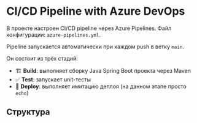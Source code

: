 # CI/CD Pipeline with Azure DevOps

В проекте настроен CI/CD pipeline через Azure Pipelines. Файл конфигурации: `azure-pipelines.yml`.

Pipeline запускается автоматически при каждом push в ветку `main`.

Он состоит из трёх стадий:

- 🏗 **Build**: выполняет сборку Java Spring Boot проекта через Maven
- ✅ **Test**: запускает unit-тесты
- 🚀 **Deploy**: выполняет имитацию деплоя (на данном этапе просто `echo`)

## Структура

